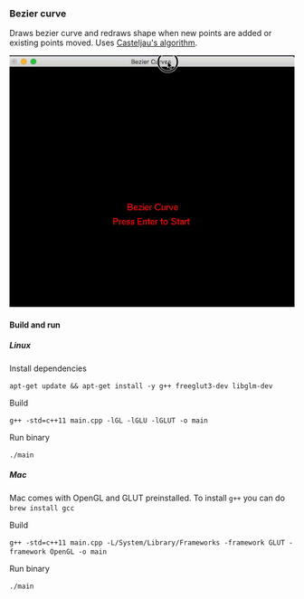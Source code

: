 ### Bezier curve

Draws bezier curve and redraws shape when new points are added or existing points moved. Uses [Casteljau's algorithm](https://en.wikipedia.org/wiki/De_Casteljau%27s_algorithm).

<p align="center"><img src="https://raw.githubusercontent.com/MichalGallovic/Computer-Graphics/master/bezier_curve/assets/preview.gif"></p>


#### Build and run

##### Linux

Install dependencies
```
apt-get update && apt-get install -y g++ freeglut3-dev libglm-dev
```

Build
```
g++ -std=c++11 main.cpp -lGL -lGLU -lGLUT -o main
```

Run binary
```
./main
```

##### Mac
Mac comes with OpenGL and GLUT preinstalled. To install `g++` you can do `brew install gcc`

Build
```
g++ -std=c++11 main.cpp -L/System/Library/Frameworks -framework GLUT -framework OpenGL -o main
```

Run binary
```
./main
```